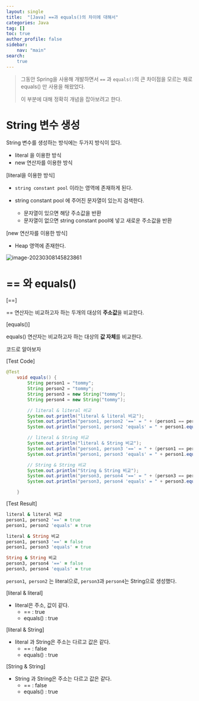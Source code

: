 ```yaml
---
layout: single
title:  "[Java] ==과 equals()의 차이에 대해서"
categories: Java
tag: []
toc: true   
author_profile: false
sidebar:
    nav: "main"
search:
    true
---
```




>  그동안 Spring을 사용해 개발하면서 `==` 과 `equals()`의 큰 차이점을 모르는 채로 equals() 만 사용을 해왔었다.
>
>  이 부분에 대해 정확히 개념을 잡아보려고 한다.



# String 변수 생성

String 변수를 생성하는 방식에는 두가지 방식이 있다.

* literal 을 이용한 방식
* new 연산자를 이용한 방식

[literal을 이용한 방식]

* `string constant pool` 이라는 영역에 존재하게 된다.

* string constant pool 에 주어진 문자열이 있는지 검색한다.
  * 문자열이 있으면 해당 주소값을 반환
  * 문자열이 없으면 string constant pool에 넣고 새로운 주소값을 반환

[new 연산자를 이용한 방식]

* Heap 영역에 존재한다.

![image-20230308145823861]({{site.url}}/images/2023-03-08-equals/image-20230308145823861.png)



# == 와 equals()

[==]

== 연산자는 비교하고자 하는 두개의 대상의 **주소값**을 비교한다.

[equals()]

equals() 연산자는 비교하고자 하는 대상의 **값 자체**를 비교한다. 



코드로 알아보자

[Test Code]

```java
@Test
    void equals() {
        String person1 = "tommy";
        String person2 = "tommy";
        String person3 = new String("tommy");
        String person4 = new String("tommy");

        // literal & literal 비교
        System.out.println("literal & literal 비교");
        System.out.println("person1, person2 '==' = " + (person1 == person2));
        System.out.println("person1, person2 'equals' = " + person1.equals(person2));

        // literal & String 비교
        System.out.println("literal & String 비교");
        System.out.println("person1, person3 '==' = " + (person1 == person3));
        System.out.println("person1, person3 'equals' = " + person1.equals(person3));

        // String & String 비교
        System.out.println("String & String 비교");
        System.out.println("person3, person4 '==' = " + (person3 == person4));
        System.out.println("person3, person4 'equals' = " + person3.equals(person4));

    }
```

[Test Result]

```ruby
literal & literal 비교
person1, person2 '==' = true
person1, person2 'equals' = true

literal & String 비교
person1, person3 '==' = false
person1, person3 'equals' = true

String & String 비교
person3, person4 '==' = false
person3, person4 'equals' = true
```

`person1`,` person2` 는 literal으로, `person3`과 `person4`는 String으로 생성했다. 

[literal & literal]

* literal은 주소, 값이 같다.
  * == : true
  * equals() : true

[literal & String] 

* literal 과 String은 주소는 다르고 값은 같다.
  * == : false
  * equals() : true

[String & String]

* String 과 String은 주소는 다르고 값은 같다.
  * == : false
  * equals() : true
